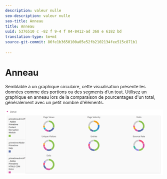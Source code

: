 ```yaml
---
description: valeur nulle
seo-description: valeur nulle
seo-title: Anneau
title: Anneau
uuid: 5376510 c -82 f 9-4 f 04-8412-ad 368 e 6182 bd
translation-type: tm+mt
source-git-commit: 86fe1b3650100a05e52fb2102134fee515c871b1

---
```



# Anneau

Semblable à un graphique circulaire, cette visualisation présente les données comme des portions ou des segments d’un tout. Utilisez un graphique en anneau lors de la comparaison de pourcentages d'un total, généralement avec un petit nombre d'éléments.

![](assets/donut.png)

